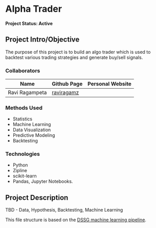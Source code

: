 # Alpha Trader

#### Project Status: Active

## Project Intro/Objective
The purpose of this project is to build an algo trader which is used to backtest various trading strategies and generate buy/sell signals.

### Collaborators
|Name     |  Github Page   |  Personal Website  |
|---------|-----------------|--------------------|
|Ravi Ragampeta | [raviragamz](https://github.com/raviragamz)| 

### Methods Used
* Statistics
* Machine Learning
* Data Visualization
* Predictive Modeling
* Backtesting

### Technologies
* Python
* Zipline
* scikit-learn
* Pandas, Jupyter Notebooks.

## Project Description
TBD - Data, Hypothesis, Backtesting, Machine Learning

This file structure is based on the [DSSG machine learning pipeline](https://github.com/dssg/hitchhikers-guide/tree/master/sources/curriculum/0_before_you_start/pipelines-and-project-workflow).
